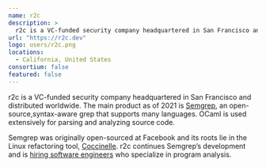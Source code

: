 ```yaml
---
name: r2c
description: > 
  r2c is a VC-funded security company headquartered in San Francisco and distributed worldwide
url: "https://r2c.dev"
logo: users/r2c.png
locations: 
  - California, United States
consortium: false
featured: false
---
```


r2c is a VC-funded security company headquartered in San Francisco and distributed worldwide. The main product as of 2021 is [Semgrep](https://semgrep.dev/), an open-source,syntax-aware grep that supports many languages. OCaml is used extensively for parsing and analyzing source code.

Semgrep was originally open-sourced at Facebook and its roots lie in the Linux refactoring tool, [Coccinelle](https://web.archive.org/web/20230408035503/https://coccinelle.gitlabpages.inria.fr/website/). r2c continues Semgrep’s development and is [hiring software engineers](https://www.lever.co/careers/) who specialize in program analysis.